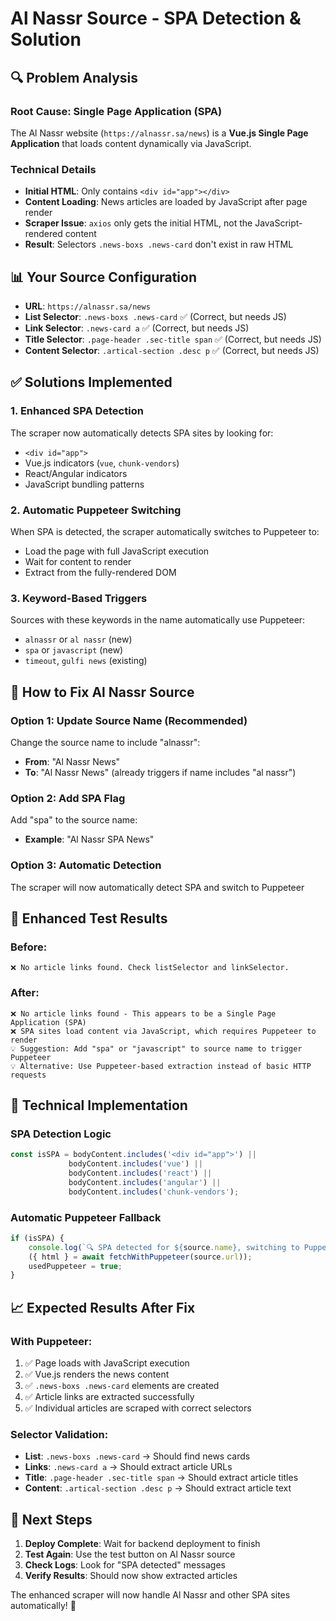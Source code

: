 # Al Nassr Source - SPA Detection & Solution

## 🔍 **Problem Analysis**

### **Root Cause**: Single Page Application (SPA)
The Al Nassr website (`https://alnassr.sa/news`) is a **Vue.js Single Page Application** that loads content dynamically via JavaScript.

### **Technical Details**
- **Initial HTML**: Only contains `<div id="app"></div>`
- **Content Loading**: News articles are loaded by JavaScript after page render
- **Scraper Issue**: `axios` only gets the initial HTML, not the JavaScript-rendered content
- **Result**: Selectors `.news-boxs .news-card` don't exist in raw HTML

## 📊 **Your Source Configuration**
- **URL**: `https://alnassr.sa/news`
- **List Selector**: `.news-boxs .news-card` ✅ (Correct, but needs JS)
- **Link Selector**: `.news-card a` ✅ (Correct, but needs JS)  
- **Title Selector**: `.page-header .sec-title span` ✅ (Correct, but needs JS)
- **Content Selector**: `.artical-section .desc p` ✅ (Correct, but needs JS)

## ✅ **Solutions Implemented**

### **1. Enhanced SPA Detection**
The scraper now automatically detects SPA sites by looking for:
- `<div id="app">`
- Vue.js indicators (`vue`, `chunk-vendors`)
- React/Angular indicators
- JavaScript bundling patterns

### **2. Automatic Puppeteer Switching**
When SPA is detected, the scraper automatically switches to Puppeteer to:
- Load the page with full JavaScript execution
- Wait for content to render
- Extract from the fully-rendered DOM

### **3. Keyword-Based Triggers**
Sources with these keywords in the name automatically use Puppeteer:
- `alnassr` or `al nassr` (new)
- `spa` or `javascript` (new)
- `timeout`, `gulfi news` (existing)

## 🚀 **How to Fix Al Nassr Source**

### **Option 1**: Update Source Name (Recommended)
Change the source name to include "alnassr":
- **From**: "Al Nassr News"
- **To**: "Al Nassr News" (already triggers if name includes "al nassr")

### **Option 2**: Add SPA Flag
Add "spa" to the source name:
- **Example**: "Al Nassr SPA News"

### **Option 3**: Automatic Detection
The scraper will now automatically detect SPA and switch to Puppeteer

## 🧪 **Enhanced Test Results**

### **Before**:
```
❌ No article links found. Check listSelector and linkSelector.
```

### **After**:
```
❌ No article links found - This appears to be a Single Page Application (SPA)
❌ SPA sites load content via JavaScript, which requires Puppeteer to render
💡 Suggestion: Add "spa" or "javascript" to source name to trigger Puppeteer
💡 Alternative: Use Puppeteer-based extraction instead of basic HTTP requests
```

## 🔧 **Technical Implementation**

### **SPA Detection Logic**
```javascript
const isSPA = bodyContent.includes('<div id="app">') || 
             bodyContent.includes('vue') || 
             bodyContent.includes('react') || 
             bodyContent.includes('angular') ||
             bodyContent.includes('chunk-vendors');
```

### **Automatic Puppeteer Fallback**
```javascript
if (isSPA) {
    console.log(`🔍 SPA detected for ${source.name}, switching to Puppeteer...`);
    ({ html } = await fetchWithPuppeteer(source.url));
    usedPuppeteer = true;
}
```

## 📈 **Expected Results After Fix**

### **With Puppeteer**:
1. ✅ Page loads with JavaScript execution
2. ✅ Vue.js renders the news content
3. ✅ `.news-boxs .news-card` elements are created
4. ✅ Article links are extracted successfully
5. ✅ Individual articles are scraped with correct selectors

### **Selector Validation**:
- **List**: `.news-boxs .news-card` → Should find news cards
- **Links**: `.news-card a` → Should extract article URLs
- **Title**: `.page-header .sec-title span` → Should extract article titles
- **Content**: `.artical-section .desc p` → Should extract article text

## 🚀 **Next Steps**

1. **Deploy Complete**: Wait for backend deployment to finish
2. **Test Again**: Use the test button on Al Nassr source
3. **Check Logs**: Look for "SPA detected" messages
4. **Verify Results**: Should now show extracted articles

The enhanced scraper will now handle Al Nassr and other SPA sites automatically! 🎉
